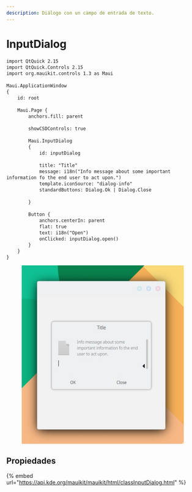 ```yaml
---
description: Diálogo con un campo de entrada de texto.
---
```


# InputDialog

```
import QtQuick 2.15
import QtQuick.Controls 2.15
import org.mauikit.controls 1.3 as Maui

Maui.ApplicationWindow
{
    id: root

    Maui.Page {
        anchors.fill: parent

        showCSDControls: true

        Maui.InputDialog
        {
            id: inputDialog

            title: "Title"
            message: i18n("Info message about some important information fo the end user to act upon.")
            template.iconSource: "dialog-info"
            standardButtons: Dialog.Ok | Dialog.Close

        }

        Button {
            anchors.centerIn: parent
            flat: true
            text: i18n("Open")
            onClicked: inputDialog.open()
        }
    }
}

```

<figure><img src="../../.gitbook/assets/Controls-InputDialog.jpg" alt=""><figcaption></figcaption></figure>

## Propiedades

{% embed url="https://api.kde.org/mauikit/mauikit/html/classInputDialog.html" %}
